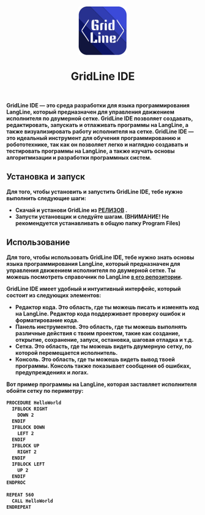 <p align="center">
    <br>
      <img src="Assets/Grid_Line_Normal.png"  width=25%  align="center"/>
      <h1 align="center">GridLine IDE</h1>
    <br>
<p>

<b> GridLine IDE <b> — это среда разработки для языка программирования LangLine, который предназначен для управления движением исполнителя по двумерной сетке. GridLine IDE позволяет создавать, редактировать, запускать и отлаживать программы на LangLine, а также визуализировать работу исполнителя на сетке. GridLine IDE — это идеальный инструмент для обучения программированию и робототехнике, так как он позволяет легко и наглядно создавать и тестировать программы на LangLine, а также изучать основы алгоритмизации и разработки программных систем.

## Установка и запуск
Для того, чтобы установить и запустить GridLine IDE, тебе нужно выполнить следующие шаги:
- Скачай и установи GridLine из <b> [РЕЛИЗОВ](https://github.com/TUBIK-corp/GridLine/releases/tag/GridLine) <b>.
- Запусти установщик и следуйте шагам. (ВНИМАНИЕ! Не рекомендуется устанавливать в общую папку Program Files)

## Использование
Для того, чтобы использовать GridLine IDE, тебе нужно знать основы языка программирования LangLine, который предназначен для управления движением исполнителя по двумерной сетке. Ты можешь посмотреть справочник по LangLine [в его репозитории](https://github.com/TUBIK-corp/LangLine/).

GridLine IDE имеет удобный и интуитивный интерфейс, который состоит из следующих элементов:
- Редактор кода. Это область, где ты можешь писать и изменять код на LangLine. Редактор кода поддерживает проверку ошибок и форматирование кода.
- Панель инструментов. Это область, где ты можешь выполнять различные действия с твоим проектом, такие как создание, открытие, сохранение, запуск, остановка, шаговая отладка и т.д.
- Сетка. Это область, где ты можешь видеть двумерную сетку, по которой перемещается исполнитель.
- Консоль. Это область, где ты можешь видеть вывод твоей программы. Консоль также показывает сообщения об ошибках, предупреждениях и логах.

Вот пример программы на LangLine, которая заставляет исполнителя обойти сетку по периметру:
```
PROCEDURE HelloWorld
  IFBLOCK RIGHT
    DOWN 2
  ENDIF
  IFBLOCK DOWN
    LEFT 2
  ENDIF
  IFBLOCK UP
    RIGHT 2
  ENDIF
  IFBLOCK LEFT
    UP 2
  ENDIF
ENDPROC

REPEAT 560
  CALL HelloWorld
ENDREPEAT
```
